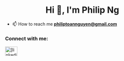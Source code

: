 <h1 align="center">Hi 👋, I'm Philip Ng</h1>

- 📫 How to reach me **philiptoannguyen@gmail.com**

<h3 align="left">Connect with me:</h3>
<p align="left">
<a href="https://www.linkedin.com/in/philip-toan-nguyen/" target="blank"><img align="center" src="https://raw.githubusercontent.com/rahuldkjain/github-profile-readme-generator/master/src/images/icons/Social/linked-in-alt.svg" alt="[linkedin.com/in/philip-toan-nguyen-607620235](https://www.linkedin.com/in/philip-toan-nguyen/)" height="30" width="40" /></a>
</p>

